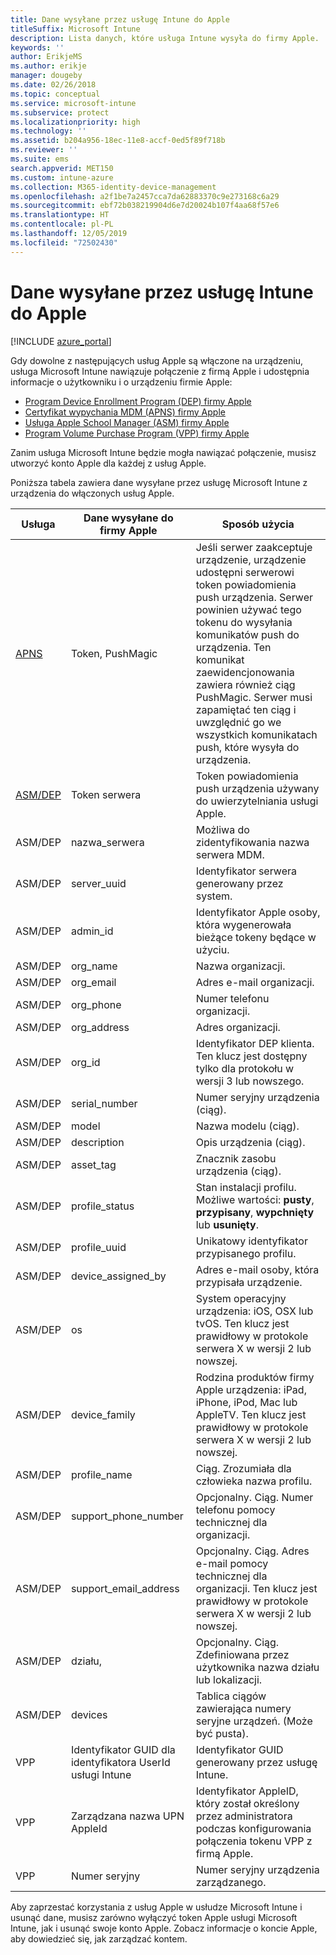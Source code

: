 ```yaml
---
title: Dane wysyłane przez usługę Intune do Apple
titleSuffix: Microsoft Intune
description: Lista danych, które usługa Intune wysyła do firmy Apple.
keywords: ''
author: ErikjeMS
ms.author: erikje
manager: dougeby
ms.date: 02/26/2018
ms.topic: conceptual
ms.service: microsoft-intune
ms.subservice: protect
ms.localizationpriority: high
ms.technology: ''
ms.assetid: b204a956-18ec-11e8-accf-0ed5f89f718b
ms.reviewer: ''
ms.suite: ems
search.appverid: MET150
ms.custom: intune-azure
ms.collection: M365-identity-device-management
ms.openlocfilehash: a2f1be7a2457cca7da62883370c9e273168c6a29
ms.sourcegitcommit: ebf72b038219904d6e7d20024b107f4aa68f57e6
ms.translationtype: HT
ms.contentlocale: pl-PL
ms.lasthandoff: 12/05/2019
ms.locfileid: "72502430"
---
```

# <a name="data-intune-sends-to-apple"></a>Dane wysyłane przez usługę Intune do Apple

[!INCLUDE [azure_portal](../includes/azure_portal.md)]

Gdy dowolne z następujących usług Apple są włączone na urządzeniu, usługa Microsoft Intune nawiązuje połączenie z firmą Apple i udostępnia informacje o użytkowniku i o urządzeniu firmie Apple: 

- [Program Device Enrollment Program (DEP) firmy Apple](../enrollment/device-enrollment-program-enroll-ios.md)
- [Certyfikat wypychania MDM (APNS) firmy Apple](../enrollment/apple-mdm-push-certificate-get.md)
- [Usługa Apple School Manager (ASM) firmy Apple](https://docs.microsoft.com/schooldatasync/apple-school-manager-integration-with-intune-for-education-and-school-data-sync)
- [Program Volume Purchase Program (VPP) firmy Apple](../apps/vpp-apps-ios.md)

Zanim usługa Microsoft Intune będzie mogła nawiązać połączenie, musisz utworzyć konto Apple dla każdej z usług Apple.

Poniższa tabela zawiera dane wysyłane przez usługę Microsoft Intune z urządzenia do włączonych usług Apple. 

| Usługa | Dane wysyłane do firmy Apple | Sposób użycia |
|---|---| ---|
| [APNS](https://developer.apple.com/library/content/documentation/Miscellaneous/Reference/MobileDeviceManagementProtocolRef/3-MDM_Protocol/MDM_Protocol.html#//apple_ref/doc/uid/TP40017387-CH3-SW2) | Token, PushMagic | Jeśli serwer zaakceptuje urządzenie, urządzenie udostępni serwerowi token powiadomienia push urządzenia. Serwer powinien używać tego tokenu do wysyłania komunikatów push do urządzenia. Ten komunikat zaewidencjonowania zawiera również ciąg PushMagic. Serwer musi zapamiętać ten ciąg i uwzględnić go we wszystkich komunikatach push, które wysyła do urządzenia. |
| [ASM/DEP](https://developer.apple.com/library/content/documentation/Miscellaneous/Reference/MobileDeviceManagementProtocolRef/3-MDM_Protocol/MDM_Protocol.html#//apple_ref/doc/uid/TP40017387-CH3-SW2) | Token serwera | Token powiadomienia push urządzenia używany do uwierzytelniania usługi Apple. |
| ASM/DEP | nazwa_serwera | Możliwa do zidentyfikowania nazwa serwera MDM. |
| ASM/DEP | server_uuid | Identyfikator serwera generowany przez system. |
| ASM/DEP | admin_id | Identyfikator Apple osoby, która wygenerowała bieżące tokeny będące w użyciu. |
| ASM/DEP | org_name | Nazwa organizacji. |
| ASM/DEP | org_email | Adres e-mail organizacji. |
| ASM/DEP | org_phone | Numer telefonu organizacji. |
| ASM/DEP | org_address | Adres organizacji. |
| ASM/DEP | org_id | Identyfikator DEP klienta. Ten klucz jest dostępny tylko dla protokołu w wersji 3 lub nowszego. |
| ASM/DEP | serial_number | Numer seryjny urządzenia (ciąg). |
| ASM/DEP | model | Nazwa modelu (ciąg). |
| ASM/DEP | description | Opis urządzenia (ciąg). |
| ASM/DEP | asset_tag | Znacznik zasobu urządzenia (ciąg). |
| ASM/DEP | profile_status | Stan instalacji profilu. Możliwe wartości: **pusty**, **przypisany**, **wypchnięty** lub **usunięty**. |
| ASM/DEP | profile_uuid | Unikatowy identyfikator przypisanego profilu. |
| ASM/DEP | device_assigned_by | Adres e-mail osoby, która przypisała urządzenie. |
| ASM/DEP | os | System operacyjny urządzenia: iOS, OSX lub tvOS. Ten klucz jest prawidłowy w protokole serwera X w wersji 2 lub nowszej. |
| ASM/DEP | device_family | Rodzina produktów firmy Apple urządzenia: iPad, iPhone, iPod, Mac lub AppleTV. Ten klucz jest prawidłowy w protokole serwera X w wersji 2 lub nowszej. |
| ASM/DEP | profile_name | Ciąg. Zrozumiała dla człowieka nazwa profilu. |
| ASM/DEP | support_phone_number | Opcjonalny. Ciąg. Numer telefonu pomocy technicznej dla organizacji. |
| ASM/DEP | support_email_address | Opcjonalny. Ciąg. Adres e-mail pomocy technicznej dla organizacji. Ten klucz jest prawidłowy w protokole serwera X w wersji 2 lub nowszej. |
| ASM/DEP | działu, | Opcjonalny. Ciąg. Zdefiniowana przez użytkownika nazwa działu lub lokalizacji. |
| ASM/DEP | devices | Tablica ciągów zawierająca numery seryjne urządzeń. (Może być pusta). |
| VPP | Identyfikator GUID dla identyfikatora UserId usługi Intune | Identyfikator GUID generowany przez usługę Intune. |
| VPP | Zarządzana nazwa UPN AppleId | Identyfikator AppleID, który został określony przez administratora podczas konfigurowania połączenia tokenu VPP z firmą Apple. |
| VPP | Numer seryjny | Numer seryjny urządzenia zarządzanego. |

Aby zaprzestać korzystania z usług Apple w usłudze Microsoft Intune i usunąć dane, musisz zarówno wyłączyć token Apple usługi Microsoft Intune, jak i usunąć swoje konto Apple. Zobacz informacje o koncie Apple, aby dowiedzieć się, jak zarządzać kontem.


